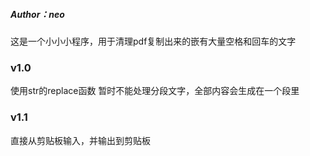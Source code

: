 ##### Author：neo

这是一个小小小程序，用于清理pdf复制出来的嵌有大量空格和回车的文字

### v1.0
使用str的replace函数
暂时不能处理分段文字，全部内容会生成在一个段里

### v1.1
直接从剪贴板输入，并输出到剪贴板
